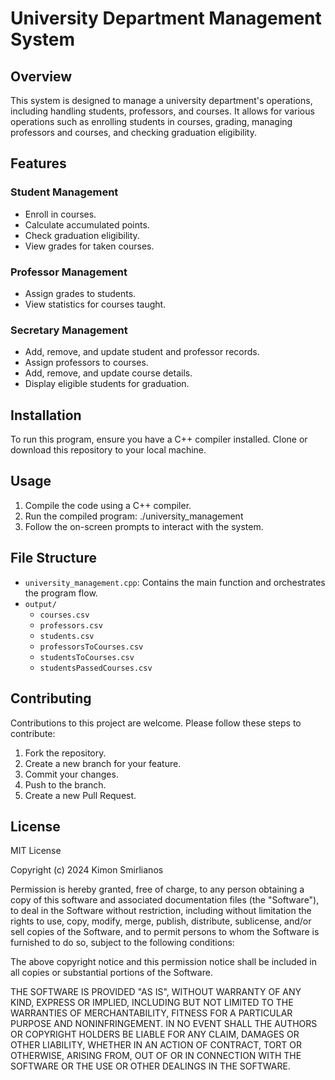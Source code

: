 # University Department Management System

## Overview

This system is designed to manage a university department's operations, including handling students, professors, and courses. It allows for various operations such as enrolling students in courses, grading, managing professors and courses, and checking graduation eligibility.

## Features

### Student Management

- Enroll in courses.
- Calculate accumulated points.
- Check graduation eligibility.
- View grades for taken courses.

### Professor Management

- Assign grades to students.
- View statistics for courses taught.

### Secretary Management

- Add, remove, and update student and professor records.
- Assign professors to courses.
- Add, remove, and update course details.
- Display eligible students for graduation.

## Installation

To run this program, ensure you have a C++ compiler installed. Clone or download this repository to your local machine.

## Usage

1. Compile the code using a C++ compiler.
2. Run the compiled program: ./university_management
3. Follow the on-screen prompts to interact with the system.

## File Structure

- `university_management.cpp`: Contains the main function and orchestrates the program flow.
- `output/`
  - `courses.csv`
  - `professors.csv`
  - `students.csv`
  - `professorsToCourses.csv`
  - `studentsToCourses.csv`
  - `studentsPassedCourses.csv`

## Contributing

Contributions to this project are welcome. Please follow these steps to contribute:

1. Fork the repository.
2. Create a new branch for your feature.
3. Commit your changes.
4. Push to the branch.
5. Create a new Pull Request.

## License

MIT License

Copyright (c) 2024 Kimon Smirlianos

Permission is hereby granted, free of charge, to any person obtaining a copy
of this software and associated documentation files (the "Software"), to deal
in the Software without restriction, including without limitation the rights
to use, copy, modify, merge, publish, distribute, sublicense, and/or sell
copies of the Software, and to permit persons to whom the Software is
furnished to do so, subject to the following conditions:

The above copyright notice and this permission notice shall be included in all
copies or substantial portions of the Software.

THE SOFTWARE IS PROVIDED "AS IS", WITHOUT WARRANTY OF ANY KIND, EXPRESS OR
IMPLIED, INCLUDING BUT NOT LIMITED TO THE WARRANTIES OF MERCHANTABILITY,
FITNESS FOR A PARTICULAR PURPOSE AND NONINFRINGEMENT. IN NO EVENT SHALL THE
AUTHORS OR COPYRIGHT HOLDERS BE LIABLE FOR ANY CLAIM, DAMAGES OR OTHER
LIABILITY, WHETHER IN AN ACTION OF CONTRACT, TORT OR OTHERWISE, ARISING FROM,
OUT OF OR IN CONNECTION WITH THE SOFTWARE OR THE USE OR OTHER DEALINGS IN THE
SOFTWARE.
